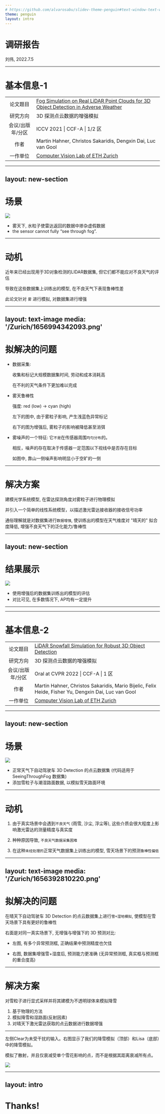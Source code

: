 ```yaml
---
# https://github.com/alvarosabu/slidev-theme-penguin#text-window-text-window
theme: penguin
layout: intro
---
```


<!--
 * @?: *********************************************************************
 * @Author: Weidows
 * @Date: 2022-06-27 11:53:30
 * @LastEditors: Weidows
 * @LastEditTime: 2022-07-05 15:56:30
 * @FilePath: \Blog-private\scaffolds\slidev\Zurich.md
 * @Description:
 * @!: *********************************************************************
-->

# 调研报告

刘伟, 2022.7.5

---

# 基本信息-1

|                  |                                                                                                                                       |
| :--------------: | :------------------------------------------------------------------------------------------------------------------------------------ |
|     论文题目     | [Fog Simulation on Real LiDAR Point Clouds for 3D Object Detection in Adverse Weather](https://github.com/MartinHahner/LiDAR_fog_sim) |
|     研究方向     | 3D 探测点云数据的增强模拟                                                                                                             |
| 会议/出版年/分区 | ICCV 2021 \| CCF-A \| 1/2 区                                                                                                          |
|       作者       | Martin Hahner, Christos Sakaridis, Dengxin Dai, Luc van Gool                                                                          |
|     一作单位     | [Computer Vision Lab of ETH Zurich](https://www.trace.ethz.ch/publications.html)                                                      |

---
layout: new-section
---

# 场景

![](/Zurich/1656991893875.png)

- 雾天下, 水粒子使雷达返回的数据中掺杂虚假数据
- the sensor cannot fully “see through fog”.

---

# 动机

近年来已经出现用于3D对象检测的LIDAR数据集, 但它们都不能应对不良天气的评估

导致在这些数据集上训练出的模型, 在不良天气下表现鲁棒性差

此论文针对 `雾` 进行模拟, 对数据集进行增强

---
layout: text-image
media: '/Zurich/1656994342093.png'
---

# 拟解决的问题

- 数据采集:

   收集和标记大规模数据集时间, 劳动和成本消耗高

   在不利的天气条件下更加难以完成

- 雾天鲁棒性

  强度: red (low) -> cyan (high)

  左下的图中, 由于雾粒子影响, 产生浅蓝色异常标记

  右下的图为增强后, 雾粒子的影响被降低甚至消弭

- 雾噪声的一个特征: 它`不是`在传感器周围`均匀分布`的。

  相反，噪声的存在取决于传感器一定范围以下视线中是否存在目标

  如图中, 靠山一侧噪声影响明显小于空旷的一侧

---

# 解决方案

建模光学系统模型, 在雷达探测角度对雾粒子进行物理模拟

并引入一个简单的线性系统模型，以描述激光雷达接收器的接收信号功率

通俗理解就是对数据集进行`数据增强`, 使训练出的模型在天气维度对 "晴天的" 拟合度降低, 增强不良天气下的泛化能力/鲁棒性


---
layout: new-section
---

# 结果展示

![](/Zurich/1656996444113.png)

- 使用增强后的数据集训练出的模型的评估
- 对比可见, 在多数情况下, AP均有一定提升

---

---

# 基本信息-2

|                  |                                                                                                     |
| :--------------: | :-------------------------------------------------------------------------------------------------- |
|     论文题目     | [LiDAR Snowfall Simulation for Robust 3D Object Detection](https://github.com/SysCV/LiDAR_snow_sim) |
|     研究方向     | 3D 探测点云数据的增强模拟                                                                           |
| 会议/出版年/分区 | Oral at CVPR 2022 \| CCF-A \| 1 区                                                                  |
|       作者       | Martin Hahner, Christos Sakaridis, Mario Bijelic, Felix Heide, Fisher Yu, Dengxin Dai, Luc van Gool |
|     一作单位     | [Computer Vision Lab of ETH Zurich](https://www.trace.ethz.ch/publications.html)                    |

---
layout: new-section
---

# 场景

![](/Zurich/teaser.gif)

- 正常天气下自动驾驶车 3D Detection 的点云数据集 (代码适用于 SeeingThroughFog 数据集)
- 添加雪粒子与潮湿路面数据, 以模拟雪天路面环境

---

# 动机

1. 由于真实场景中会遇到`不良天气` (雨雪, 沙尘, 浮尘等), 这些介质会很大程度上影响激光雷达的测量精度与真实度

2. 种种原因导致, `不良天气数据采集困难`

3. 在这种`未经处理的`正常天气数据集上训练出的模型, 雪天场景下的预测`鲁棒性偏低`

---
layout: text-image
media: '/Zurich/1656392810220.png'
---

# 拟解决的问题

在晴天下自动驾驶车 3D Detection 的点云数据集上进行`雪+湿地模拟`, 使模型在雪天场景下具有更好的鲁棒性

右面是对同一真实场景下, 无增强与增强下的 3D 预测对比:

  - 左图, 有多个异常预测框, 正确结果中预测精度也欠佳

  - 右图, 数据集增强雪+湿度后, 预测能力更准确 (无异常预测框, 真实框与预测框的重合度高)

---

# 解决方案

对雪粒子进行显式采样并将其建模为不透明球体来模拟降雪

1. 基于物理的方法
2. 模拟降雪和湿路面(反射因素)
3. 对晴天下激光雷达获取的点云数据进行数据增强

---

左侧Clear为未受干扰的输入。右图显示了我们的降雪模拟（顶部）和Lisa（底部）中的降雪模拟。

模拟了散射，并且仅衰减受单个雪花影响的点，而不是根据其距离衰减所有点。

![](/Zurich/1657007250634.png)

---
layout: intro
---

# Thanks!
